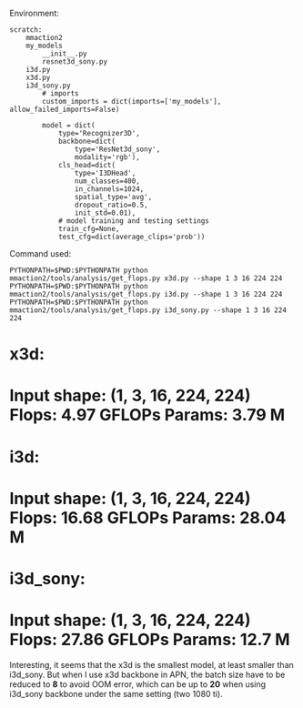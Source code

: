 Environment:
```
scratch:
    mmaction2
    my_models
        __init__.py
        resnet3d_sony.py
    i3d.py
    x3d.py
    i3d_sony.py
        # imports
        custom_imports = dict(imports=['my_models'], allow_failed_imports=False)
        
        model = dict(
            type='Recognizer3D',
            backbone=dict(
                type='ResNet3d_sony',
                modality='rgb'),
            cls_head=dict(
                type='I3DHead',
                num_classes=400,
                in_channels=1024,
                spatial_type='avg',
                dropout_ratio=0.5,
                init_std=0.01),
            # model training and testing settings
            train_cfg=None,
            test_cfg=dict(average_clips='prob'))
```

Command used:
```shell
PYTHONPATH=$PWD:$PYTHONPATH python mmaction2/tools/analysis/get_flops.py x3d.py --shape 1 3 16 224 224
PYTHONPATH=$PWD:$PYTHONPATH python mmaction2/tools/analysis/get_flops.py i3d.py --shape 1 3 16 224 224
PYTHONPATH=$PWD:$PYTHONPATH python mmaction2/tools/analysis/get_flops.py i3d_sony.py --shape 1 3 16 224 224
```


x3d:
==============================
Input shape: (1, 3, 16, 224, 224)
Flops: 4.97 GFLOPs
Params: 3.79 M
==============================

i3d:
==============================
Input shape: (1, 3, 16, 224, 224)
Flops: 16.68 GFLOPs
Params: 28.04 M
==============================

i3d_sony:
==============================
Input shape: (1, 3, 16, 224, 224)
Flops: 27.86 GFLOPs
Params: 12.7 M
==============================

Interesting, it seems that the x3d is the smallest model, at least smaller than i3d_sony.
But when I use x3d backbone in APN, the batch size have to be reduced to **8** to avoid OOM error, 
which can be up to **20** when using i3d_sony backbone under the same setting (two 1080 ti). 


